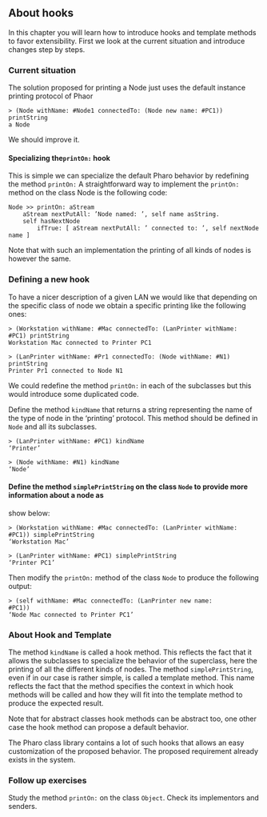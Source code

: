 ## About hooks

In this chapter you will learn how to introduce hooks and template methods to favor extensibility. First
we look at the current situation and introduce changes step by steps.


### Current situation

The solution proposed for printing a Node just uses the default instance printing protocol of Phaor

```
> (Node withName: #Node1 connectedTo: (Node new name: #PC1)) printString
a Node
```

We should improve it. 

#### Specializing the`printOn:` hook

This is simple we can specialize the default Pharo behavior by redefining the method `printOn:`
A straightforward way to implement the `printOn:` method on the class Node is the following code:

```
Node >> printOn: aStream
	aStream nextPutAll: ’Node named: ’, self name asString.
	self hasNextNode
		ifTrue: [ aStream nextPutAll: ’ connected to: ’, self nextNode name ]
```
Note that with such an implementation the printing of all kinds of nodes is however the same.


### Defining a new hook

To have a nicer description of a given LAN we would like that depending on the
specific class of node we obtain a specific printing like the following ones:

```
> (Workstation withName: #Mac connectedTo: (LanPrinter withName:
#PC1) printString
Workstation Mac connected to Printer PC1
```
```
> (LanPrinter withName: #Pr1 connectedTo: (Node withName: #N1)
printString
Printer Pr1 connected to Node N1
```

We could redefine the method `printOn:` in each of the subclasses but this would introduce some duplicated code.


Define the method `kindName` that returns a string representing the name of the type of node in the
‘printing’ protocol. This method should be defined in `Node` and all its subclasses.

```
> (LanPrinter withName: #PC1) kindName
‘Printer’
```

```
> (Node withName: #N1) kindName
‘Node’
```

#### Define the method `simplePrintString` on the class `Node` to provide more information about a node as
show below:

```
> (Workstation withName: #Mac connectedTo: (LanPrinter withName:
#PC1)) simplePrintString
‘Workstation Mac’
```

```
> (LanPrinter withName: #PC1) simplePrintString
‘Printer PC1’
```

Then modify the `printOn:` method of the class `Node` to produce the following output:

```
> (self withName: #Mac connectedTo: (LanPrinter new name:
#PC1))
‘Node Mac connected to Printer PC1’
```

### About Hook and Template

The method `kindName` is called a hook method. 
This reflects the fact that it allows the subclasses to specialize the behavior of the superclass, here the printing of all the different kinds of nodes.
The method `simplePrintString`, even if in our case is rather simple, is called a template method. This name
reflects the fact that the method specifies the context in which hook methods will be called and how they
will fit into the template method to produce the expected result.

Note that for abstract classes hook methods can be abstract too, one other case the hook method can
propose a default behavior.

The Pharo class library contains a lot of such hooks that allows an easy customization of the proposed
behavior. The proposed requirement already exists in the system.

### Follow up exercises

Study the method `printOn:` on the class `Object`. Check its implementors and senders.
